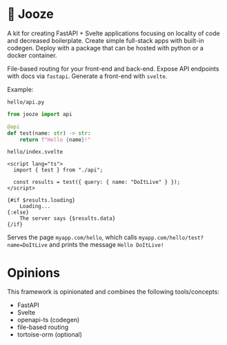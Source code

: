 # 🧃 Jooze

A kit for creating FastAPI + Svelte applications focusing on locality of code and decreased boilerplate.  Create simple full-stack apps with built-in codegen.  Deploy with a package that can be hosted with python or a docker container.

File-based routing for your front-end and back-end.  Expose API endpoints with docs via `fastapi`.  Generate a front-end with `svelte`.

Example:

`hello/api.py`
```python
from jooze import api

@api
def test(name: str) -> str:
    return f"Hello {name}!"

```

`hello/index.svelte`
```svelte
<script lang="ts">
  import { test } from "./api";

  const results = test({ query: { name: "DoItLive" } });
</script>

{#if $results.loading}
    Loading...
{:else}
    The server says {$results.data}
{/if}
```

Serves the page `myapp.com/hello`, which calls `myapp.com/hello/test?name=DoItLive` and prints the message `Hello DoItLive!`

# Opinions

This framework is opinionated and combines the following tools/concepts:
 * FastAPI
 * Svelte
 * openapi-ts (codegen)
 * file-based routing
 * tortoise-orm (optional)
